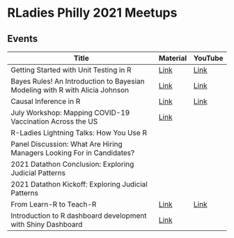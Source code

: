 
# RLadies Philly 2021 Meetups


## Events
| Title | Material | YouTube |
|-------|------|---------|
| Getting Started with Unit Testing in R | [Link](2021_11/2021_11_slides.pdf) | [Link](https://youtu.be/4bPekjzIYiU) |
| Bayes Rules! An Introduction to Bayesian Modeling with R with Alicia Johnson | [Link](2021/2021_10/2021_10_slides.pdf) | [Link](https://youtu.be/MgB1ihuEDN4) |
| Causal Inference in R | [Link](2021_09/2021_09_slides.pdf) | [Link](https://youtu.be/m7RH1O4r80c) |
| July Workshop: Mapping COVID-19 Vaccination Across the US | [Link](2021/2021_07) | |
| R-Ladies Lightning Talks: How You Use R | | |
| Panel Discussion: What Are Hiring Managers Looking For in Candidates? | | |
| 2021 Datathon Conclusion: Exploring Judicial Patterns | | |
| 2021 Datathon Kickoff: Exploring Judicial Patterns | | |
| From Learn-R to Teach-R | [Link](2021/2021_02/R-Ladies%20Philly%20Feb%202021.pdf) | [Link](https://www.rladiesphilly.org/post/recap_teachr/) |
| Introduction to R dashboard development with Shiny Dashboard | [Link](2021/2021_01/R-Ladies%20Philly%20Jan%202021.pdf) |  |




